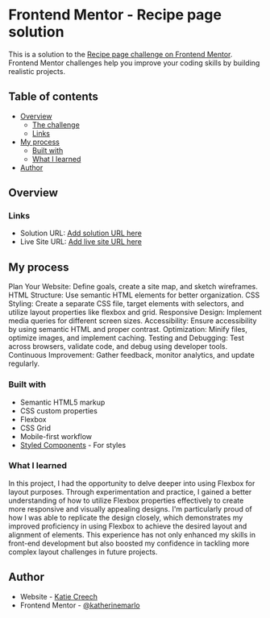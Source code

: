 # Frontend Mentor - Recipe page solution

This is a solution to the [Recipe page challenge on Frontend Mentor](https://www.frontendmentor.io/challenges/recipe-page-KiTsR8QQKm). Frontend Mentor challenges help you improve your coding skills by building realistic projects. 

## Table of contents

- [Overview](#overview)
  - [The challenge](#the-challenge)
  - [Links](#links)
- [My process](#my-process)
  - [Built with](#built-with)
  - [What I learned](#what-i-learned)
- [Author](#author)
## Overview

### Links

- Solution URL: [Add solution URL here](https://your-solution-url.com)
- Live Site URL: [Add live site URL here](https://your-live-site-url.com)

## My process

Plan Your Website: Define goals, create a site map, and sketch wireframes.
HTML Structure: Use semantic HTML elements for better organization.
CSS Styling: Create a separate CSS file, target elements with selectors, and utilize layout properties like flexbox and grid.
Responsive Design: Implement media queries for different screen sizes.
Accessibility: Ensure accessibility by using semantic HTML and proper contrast.
Optimization: Minify files, optimize images, and implement caching.
Testing and Debugging: Test across browsers, validate code, and debug using developer tools.
Continuous Improvement: Gather feedback, monitor analytics, and update regularly.

### Built with

- Semantic HTML5 markup
- CSS custom properties
- Flexbox
- CSS Grid
- Mobile-first workflow
- [Styled Components](https://styled-components.com/) - For styles

### What I learned

In this project, I had the opportunity to delve deeper into using Flexbox for layout purposes. Through experimentation and practice, I gained a better understanding of how to utilize Flexbox properties effectively to create more responsive and visually appealing designs. I'm particularly proud of how I was able to replicate the design closely, which demonstrates my improved proficiency in using Flexbox to achieve the desired layout and alignment of elements. This experience has not only enhanced my skills in front-end development but also boosted my confidence in tackling more complex layout challenges in future projects.


## Author

- Website - [Katie Creech ](https://katherinemarlo.github.io/portfolio-website/)
- Frontend Mentor - [@katherinemarlo](https://www.frontendmentor.io/profile/KatherineMarlo)

